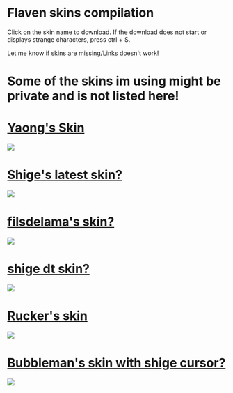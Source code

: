 # Flaven skins compilation


Click on the skin name to download. If the download does not start or displays strange characters, press ctrl + S.

Let me know if skins are missing/Links doesn't work!

# Some of the skins im using might be private and is not listed here!

# [Yaong's Skin](https://puu.sh/t6HtJ/7476506810.osk) 
![](https://flaven.iys.io/QwVBWO.jpg)

# [Shige's latest skin?](https://flaven.iys.io/4U32jp.osk) 
![](https://flaven.iys.io/mauxg2.jpg)

# [filsdelama's skin?](http://puu.sh/v14aa/aac80ff3db.osk) 
![](https://flaven.iys.io/mCtf2M.jpg)

# [shige dt skin?](https://flaven.iys.io/31r9BJ.osk) 
![](https://flaven.iys.io/3fUii3.jpg)

# [Rucker's skin](https://puu.sh/uF8pE.osk) 
![](https://flaven.iys.io/JjHX6P.jpg)

# [Bubbleman's skin with shige cursor?](https://flaven.iys.io/EOu0r1.osk) 
![](https://flaven.iys.io/sbdBQf.jpg)

